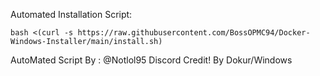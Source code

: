 Automated Installation Script: 
```
bash <(curl -s https://raw.githubusercontent.com/BossOPMC94/Docker-Windows-Installer/main/install.sh)
```
AutoMated Script By : @Notlol95 Discord
Credit! By Dokur/Windows
